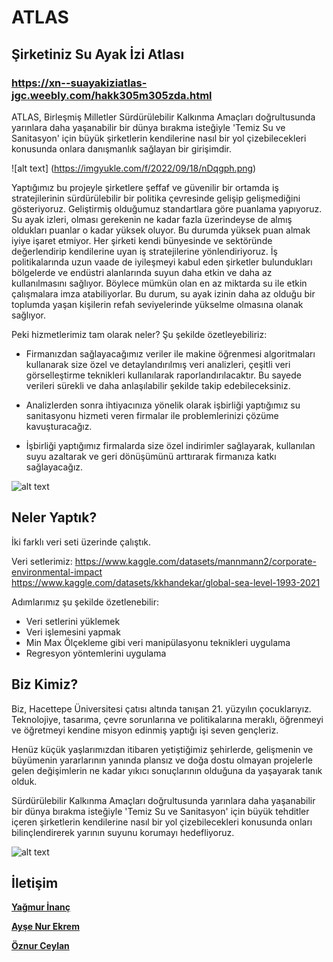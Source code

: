 # ATLAS 
## Şirketiniz Su Ayak İzi Atlası
### https://xn--suayakiziatlas-jgc.weebly.com/hakk305m305zda.html

ATLAS, Birleşmiş Milletler Sürdürülebilir Kalkınma Amaçları doğrultusunda yarınlara daha yaşanabilir bir dünya bırakma isteğiyle 'Temiz Su ve Sanitasyon' için büyük şirketlerin kendilerine nasıl bir yol çizebilecekleri konusunda onlara danışmanlık sağlayan bir girişimdir. 

![alt text] (https://imgyukle.com/f/2022/09/18/nDqgph.png)

Yaptığımız bu projeyle şirketlere şeffaf ve güvenilir bir ortamda iş stratejilerinin sürdürülebilir bir politika çevresinde gelişip gelişmediğini gösteriyoruz. Geliştirmiş olduğumuz standartlara göre puanlama yapıyoruz. Su ayak izleri, olması gerekenin ne kadar fazla üzerindeyse de almış oldukları puanlar o kadar yüksek oluyor. Bu durumda yüksek puan almak iyiye işaret etmiyor. Her şirketi kendi bünyesinde ve sektöründe değerlendirip kendilerine uyan iş stratejilerine yönlendiriyoruz. İş politikalarında uzun vaade de iyileşmeyi kabul eden şirketler bulundukları bölgelerde ve endüstri alanlarında suyun daha etkin ve daha az kullanılmasını sağlıyor. Böylece mümkün olan en az miktarda su ile etkin çalışmalara imza atabiliyorlar. Bu durum, su ayak izinin daha az olduğu bir toplumda yaşan kişilerin refah seviyelerinde yükselme olmasına olanak sağlıyor.

Peki hizmetlerimiz tam olarak neler? Şu şekilde özetleyebiliriz: 

- Firmanızdan sağlayacağımız veriler ile makine öğrenmesi algoritmaları kullanarak size özel ve detaylandırılmış veri analizleri, çeşitli veri görselleştirme teknikleri kullanılarak raporlandırılacaktır. Bu sayede verileri sürekli ve daha anlaşılabilir şekilde takip edebileceksiniz.

- Analizlerden sonra ihtiyacınıza yönelik olarak işbirliği yaptığımız su sanitasyonu hizmeti veren firmalar ile problemlerinizi çözüme kavuşturacağız. ​

- İşbirliği yaptığımız firmalarda size özel indirimler sağlayarak, kullanılan suyu azaltarak ve geri dönüşümünü arttırarak firmanıza katkı sağlayacağız.


![alt text](https://r.resimlink.com/g2o4H6nZ.png)

## Neler Yaptık? 

İki farklı veri seti üzerinde çalıştık. 

Veri setlerimiz: https://www.kaggle.com/datasets/mannmann2/corporate-environmental-impact
https://www.kaggle.com/datasets/kkhandekar/global-sea-level-1993-2021

 Adımlarımız şu şekilde özetlenebilir:
- Veri setlerini yüklemek
- Veri işlemesini yapmak 
- Min Max Ölçekleme gibi veri manipülasyonu teknikleri uygulama
- Regresyon yöntemlerini uygulama 

## Biz Kimiz?

Biz, Hacettepe Üniversitesi çatısı altında tanışan 21. yüzyılın çocuklarıyız. Teknolojiye, tasarıma, çevre sorunlarına ve politikalarına meraklı, öğrenmeyi ve öğretmeyi kendine misyon edinmiş yaptığı işi seven gençleriz. 

Henüz küçük yaşlarımızdan itibaren yetiştiğimiz şehirlerde, gelişmenin ve büyümenin yararlarının yanında plansız ve doğa dostu olmayan projelerle gelen değişimlerin ne kadar yıkıcı sonuçlarının olduğuna da yaşayarak tanık olduk. 

Sürdürülebilir Kalkınma Amaçları doğrultusunda yarınlara daha yaşanabilir bir dünya bırakma isteğiyle 'Temiz Su ve Sanitasyon' için büyük tehditler içeren şirketlerin kendilerine nasıl bir yol çizebilecekleri konusunda onları bilinçlendirerek yarının suyunu korumayı hedefliyoruz.

![alt text](https://r.resimlink.com/7VTs1euo.png)

## İletişim

[__Yağmur İnanç__](https://www.linkedin.com/in/yagmurinanc/)

[__Ayşe Nur Ekrem__](https://www.linkedin.com/in/ayse-nur-ekrem/)

[__Öznur Ceylan__](https://www.linkedin.com/in/%C3%B6znur-ceylan-3ba6151b8/)
